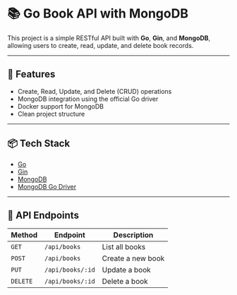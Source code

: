 # 📚 Go Book API with MongoDB

This project is a simple RESTful API built with **Go**, **Gin**, and **MongoDB**, allowing users to create, read, update, and delete book records.

---

## 🚀 Features

- Create, Read, Update, and Delete (CRUD) operations
- MongoDB integration using the official Go driver
- Docker support for MongoDB
- Clean project structure

---

## 📦 Tech Stack

- [Go](https://golang.org/)
- [Gin](https://github.com/gin-gonic/gin)
- [MongoDB](https://www.mongodb.com/)
- [MongoDB Go Driver](https://go.mongodb.org/mongo-driver)

---

## 🧪 API Endpoints

| Method | Endpoint         | Description         |
|--------|------------------|---------------------|
| `GET`  | `/api/books`     | List all books      |
| `POST` | `/api/books`     | Create a new book   |
| `PUT`  | `/api/books/:id` | Update a book       |
| `DELETE` | `/api/books/:id` | Delete a book       |
